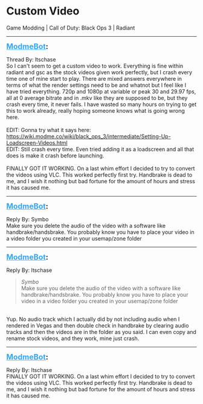 # Custom Video
Game Modding | Call of Duty: Black Ops 3 | Radiant

---
<strong style="font-size: 1.4em;"><span style="text-decoration: underline;text-decoration-color: #34a7f9;"><span style="color:#34a7f9;">ModmeBot</span></span>:</strong>

<p>Thread By: ltschase<br />So I can&#39;t seem to get a custom video to work. Everything is fine within radiant and gsc as the stock videos given work perfectly, but I crash every time one of mine start to play. There are mixed answers everywhere in terms of what the render settings need to be and whatnot but I feel like I have tried everything. 720p and 1080p at variable or peak 30 and 29.97 fps, all at 0 average bitrate and in .mkv like they are supposed to be, but they crash every time, it never fails. I have wasted so many hours on trying to get this to work already, really hoping someone knows what is going wrong here.<br /> <br />EDIT: Gonna try what it says here: <a href="https://wiki.modme.co/wiki/black_ops_3/intermediate/Setting-Up-Loadscreen-Videos.html">https://wiki.modme.co/wiki/black_ops_3/intermediate/Setting-Up-Loadscreen-Videos.html</a><br />EDIT: Still crash every time. Even tried adding it as a loadscreen and all that does is make it crash before launching.<br /> <br />FINALLY GOT IT WORKING. On a last whim effort I decided to try to convert the videos using VLC. This worked perfectly first try. Handbrake is dead to me, and I wish it nothing but bad fortune for the amount of hours and stress it has caused me.</p>

---
<strong style="font-size: 1.4em;"><span style="text-decoration: underline;text-decoration-color: #34a7f9;"><span style="color:#34a7f9;">ModmeBot</span></span>:</strong>

<p>Reply By: Symbo<br />Make sure you delete the audio of the video with a software like handbrake/handsbrake. You probably know you have to place your video in a video folder you created in your usemap/zone folder</p>

---
<strong style="font-size: 1.4em;"><span style="text-decoration: underline;text-decoration-color: #34a7f9;"><span style="color:#34a7f9;">ModmeBot</span></span>:</strong>

<p>Reply By: ltschase<br /><blockquote><em>Symbo</em><br />Make sure you delete the audio of the video with a software like handbrake/handsbrake. You probably know you have to place your video in a video folder you created in your usemap/zone folder</blockquote><br /> Yup. No audio track which I actually did by not including audio when I rendered in Vegas and then double check in handbrake by clearing audio tracks and then the videos are in the folder as you said. I can even copy and rename stock videos, and they work, mine just crash.</p>

---
<strong style="font-size: 1.4em;"><span style="text-decoration: underline;text-decoration-color: #34a7f9;"><span style="color:#34a7f9;">ModmeBot</span></span>:</strong>

<p>Reply By: ltschase<br />FINALLY GOT IT WORKING. On a last whim effort I decided to try to convert the videos using VLC. This worked perfectly first try. Handbrake is dead to me, and I wish it nothing but bad fortune for the amount of hours and stress it has caused me.</p>
